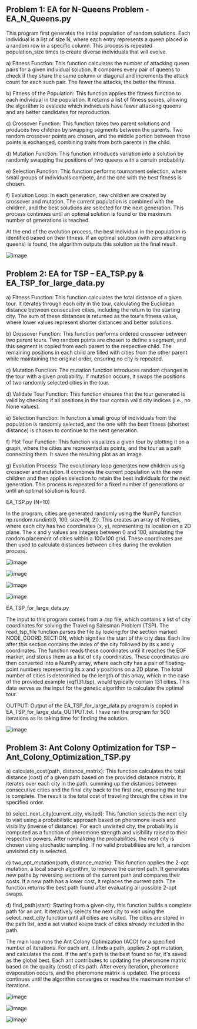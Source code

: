 ## Problem 1: EA for N-Queens Problem - EA_N_Queens.py 

This program first generates the initial population of random solutions. Each individual 
is a list of size N, where each entry represents a queen placed in a random row in a 
specific column. This process is repeated population_size times to create diverse 
individuals that will evolve. 

a) Fitness Function: This function calculates the number of attacking queen pairs for a 
given individual solution. It compares every pair of queens to check if they share the 
same column or diagonal and increments the attack count for each such pair. The 
fewer the attacks, the better the fitness. 

b) Fitness of the Population: This function applies the fitness function to each 
individual in the population. It returns a list of fitness scores, allowing the algorithm 
to evaluate which individuals have fewer attacking queens and are better 
candidates for reproduction. 

c) Crossover Function: This function takes two parent solutions and produces two 
children by swapping segments between the parents. Two random crossover points 
are chosen, and the middle portion between those points is exchanged, combining 
traits from both parents in the child. 

d) Mutation Function: This function introduces variation into a solution by randomly 
swapping the positions of two queens with a certain probability. 

e) Selection Function: This function performs tournament selection, where small 
groups of individuals compete, and the one with the best fitness is chosen. 

f) Evolution Loop: In each generation, new children are created by crossover and 
mutation. The current population is combined with the children, and the best 
solutions are selected for the next generation. This process continues until an 
optimal solution is found or the maximum number of generations is reached. 

At the end of the evolution process, the best individual in the population is identified 
based on their fitness. If an optimal solution (with zero attacking queens) is found, the 
algorithm outputs this solution as the final result. 

![image](https://github.com/user-attachments/assets/8d61d591-39eb-4c1a-a7a9-92f3592f6d56)

## Problem 2: EA for TSP – EA_TSP.py & EA_TSP_for_large_data.py 

a) Fitness Function: This function calculates the total distance of a given tour. It 
iterates through each city in the tour, calculating the Euclidean distance between 
consecutive cities, including the return to the starting city. The sum of these 
distances is returned as the tour’s fitness value, where lower values represent 
shorter distances and better solutions. 

b) Crossover Function: This function performs ordered crossover between two parent 
tours. Two random points are chosen to define a segment, and this segment is 
copied from each parent to the respective child. The remaining positions in each 
child are filled with cities from the other parent while maintaining the original order, 
ensuring no city is repeated. 

c) Mutation Function: The mutation function introduces random changes in the tour 
with a given probability. If mutation occurs, it swaps the positions of two randomly 
selected cities in the tour. 

d) Validate Tour Function: This function ensures that the tour generated is valid by 
checking if all positions in the tour contain valid city indices (i.e., no None values). 

e) Selection Function: In function a small group of individuals from the population is 
randomly selected, and the one with the best fitness (shortest distance) is chosen 
to continue to the next generation. 

f) Plot Tour Function: This function visualizes a given tour by plotting it on a graph, 
where the cities are represented as points, and the tour as a path connecting them. 
It saves the resulting plot as an image. 

g) Evolution Process: The evolutionary loop generates new children using crossover 
and mutation. It combines the current population with the new children and then 
applies selection to retain the best individuals for the next generation. This process 
is repeated for a fixed number of generations or until an optimal solution is found.

EA_TSP.py (N=10) 

In the program, cities are generated randomly using the NumPy function 
np.random.randint(0, 100, size=(N, 2)). This creates an array of N cities, where each city 
has two coordinates (x, y), representing its location on a 2D plane. The x and y values are 
integers between 0 and 100, simulating the random placement of cities within a 100x100 
grid. These coordinates are then used to calculate distances between cities during the 
evolution process. 

![image](https://github.com/user-attachments/assets/da9afb14-6cff-49c7-b7f6-81c11c482716)

![image](https://github.com/user-attachments/assets/43acd411-a2db-43cc-95ce-62fcd18776b6)

![image](https://github.com/user-attachments/assets/fe975699-3362-4189-8db3-122202c8e84d)

![image](https://github.com/user-attachments/assets/3f6af854-43bb-46f0-83f9-1d88d50a369c)

EA_TSP_for_large_data.py 

The input to this program comes from a .tsp file, which contains a list of city coordinates for 
solving the Traveling Salesman Problem (TSP). The read_tsp_file function parses the file by 
looking for the section marked NODE_COORD_SECTION, which signifies the start of the 
city data. Each line after this section contains the index of the city followed by its x and y 
coordinates. The function reads these coordinates until it reaches the EOF marker, and 
stores them as a list of city coordinates. These coordinates are then converted into a 
NumPy array, where each city has a pair of floating-point numbers representing its x and y 
positions on a 2D plane. The total number of cities is determined by the length of this array, 
which in the case of the provided example (xqf131.tsp), would typically contain 131 cities. 
This data serves as the input for the genetic algorithm to calculate the optimal tour. 

OUTPUT: Output of the EA_TSP_for_large_data.py program is copied in 
EA_TSP_for_large_data_OUTPUT.txt. I have ran the program for 500 iterations as its taking 
time for finding the solution.

![image](https://github.com/user-attachments/assets/8bc9a9de-f4b9-48b9-a09d-5c987542c43c)


## Problem 3: Ant Colony Optimization for TSP – Ant_Colony_Optimization_TSP.py 

a) calculate_cost(path, distance_matrix): This function calculates the total distance 
(cost) of a given path based on the provided distance matrix. It iterates over each 
city in the path, summing up the distances between consecutive cities and the final 
city back to the first one, ensuring the tour is complete. The result is the total cost of 
traveling through the cities in the specified order. 

b) select_next_city(current_city, visited): This function selects the next city to visit 
using a probabilistic approach based on pheromone levels and visibility (inverse of 
distance). For each unvisited city, the probability is computed as a function of 
pheromone strength and visibility raised to their respective powers. After 
normalizing the probabilities, the next city is chosen using stochastic sampling. If no 
valid probabilities are left, a random unvisited city is selected.

c) two_opt_mutation(path, distance_matrix): This function applies the 2-opt mutation, 
a local search algorithm, to improve the current path. It generates new paths by 
reversing sections of the current path and compares their costs. If a new path has a 
lower cost, it replaces the current path. The function returns the best path found 
after evaluating all possible 2-opt swaps. 

d) find_path(start): Starting from a given city, this function builds a complete path for 
an ant. It iteratively selects the next city to visit using the select_next_city function 
until all cities are visited. The cities are stored in the path list, and a set visited keeps 
track of cities already included in the path. 

The main loop runs the Ant Colony Optimization (ACO) for a specified number of 
iterations. For each ant, it finds a path, applies 2-opt mutation, and calculates the cost. 
If the ant's path is the best found so far, it's saved as the global best. Each ant 
contributes to updating the pheromone matrix based on the quality (cost) of its path. 
After every iteration, pheromone evaporation occurs, and the pheromone matrix is 
updated. The process continues until the algorithm converges or reaches the maximum 
number of iterations.

![image](https://github.com/user-attachments/assets/79252177-ba5f-4461-a4ae-2db20f7dd5eb)

![image](https://github.com/user-attachments/assets/b69d5547-6724-4c7e-88e4-def1fc0e6044)

![image](https://github.com/user-attachments/assets/4931637d-4f36-4199-b0ba-4f67eab23fe3)





